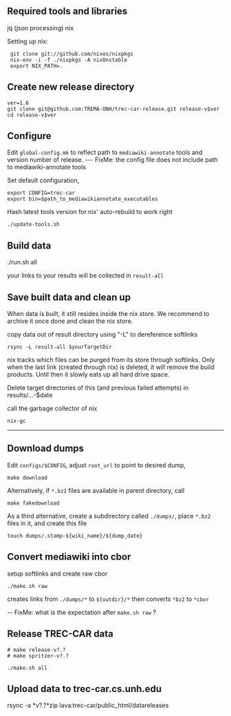 Required tools and libraries
-----------------------------
jq  (json processing)
nix

Setting up nix:

```
 git clone git://github.com/nixos/nixpkgs
 nix-env -i -f ./nixpkgs -A nixUnstable
 export NIX_PATH=.
```



Create new release directory
----------------------------

```
ver=1.6
git clone git@github.com:TREMA-UNH/trec-car-release.git release-v$ver
cd release-v$ver
```

Configure
---------

Edit `global-config.mk` to reflect path to `mediawiki-annotate` tools and
version number of release.  --- FixMe: the config file does not include path to mediawiki-annotate tools

Set default configuration,
```
export CONFIG=trec-car
export bin=$path_to_mediawikiannotate_executables
```


Hash latest tools version for nix' auto-rebuild to work right
```
./update-tools.sh 
```



Build data
----------

./run.sh all

your links to your results will be collected in  `result-all`



Save built data and clean up
-----------------------------


When data is built, it still resides inside the nix store. We recommend to archive it once done and clean the nix store.

copy data out of result directory using "-L" to dereference softlinks
```
rsync -L result-all $yourTargetDir
```

nix tracks which files can be purged from its store through softlinks. Only when the last link (created through nix) is deleted, it will remove the build products. Until then it slowly eats up all hard drive space.

Delete target directories of this (and previous failed attempts) in results/...-$date

call the garbage collector of nix

```
nix-gc
```


------------------------------------------------------



Download dumps
--------------

Edit `configs/$CONFIG`, adjust `root_url` to point to desired dump,  
```
make download
```

Alternatively, if `*.bz2` files are available in parent directory, call 
```
make fakedownload
```


As a third alternative, create a subdirectory called `./dumps/`, place `*.bz2` files in it, and create this file
```
touch dumps/.stamp-${wiki_name}/${dump_date} 
```


Convert mediawiki into cbor
---------------------------

setup softlinks and create raw cbor
```
./make.sh raw
```

creates links from `./dumps/*` to `${outdir}/*`
then converts `*bz2` to `*cbor`

-- FixMe: what is the expectation after `make.sh raw` ?

Release TREC-CAR data
---------------------

```
# make release-v?.?
# make spritzer-v?.?

./make.sh all
```

Upload data to trec-car.cs.unh.edu
----------------------------------
rsync -a *v?.?*zip lava:trec-car/public_html/datareleases



